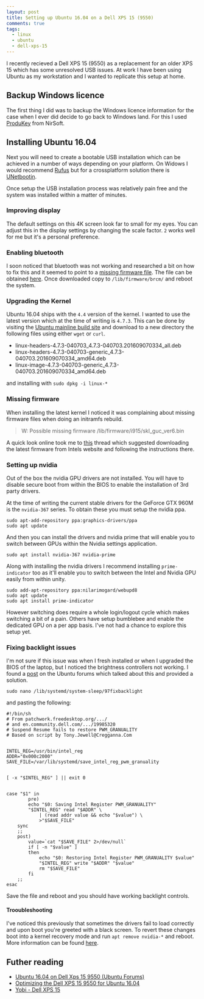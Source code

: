 ```yaml
---
layout: post
title: Setting up Ubuntu 16.04 on a Dell XPS 15 (9550)
comments: true
tags:
  - linux
  - ubuntu
  - dell-xps-15
---
```


I recently recieved a Dell XPS 15 (9550) as a replacement for an older XPS 15 which has some unresolved USB issues. At work I have been using Ubuntu as my workstation and I wanted to replicate this setup at home.

## Backup Windows licence

The first thing I did was to backup the Windows licence information for the case when I ever did decide to go back to Windows land. For this I used [ProduKey][1] from NirSoft.

## Installing Ubuntu 16.04

Next you will need to create a bootable USB installation which can be achieved in a number of ways depending on your platform. On Widows I would recommend [Rufus][7] but for a crossplatform solution there is [UNetbootin][8].

Once setup the USB installation process was relatively pain free and the system was installed within a matter of minutes.

### Improving display

The default settings on this 4K screen look far to small for my eyes. You can adjust this in the display settings by changing the scale factor. `2` works well for me but it's a personal preference.

### Enabling bluetooth

I soon noticed that bluetooth was not working and researched a bit on how to fix this and it seemed to point to a [missing firmware file][0]. The file can be obtained [here][5]. Once downloaded copy to `/lib/firmware/brcm/` and reboot the system.

### Upgrading the Kernel

Ubuntu 16.04 ships with the `4.4` version of the kernel. I wanted to use the latest version which at the time of writing is `4.7.3`. This can be done by visiting the [Ubuntu mainline build site][9] and download to a new directory the following files using either `wget` or `curl`.

- linux-headers-4.7.3-040703_4.7.3-040703.201609070334_all.deb
- linux-headers-4.7.3-040703-generic_4.7.3-040703.201609070334_amd64.deb
- linux-image-4.7.3-040703-generic_4.7.3-040703.201609070334_amd64.deb

and installing with `sudo dpkg -i linux-*`

### Missing firmware

When installing the latest kernel I noticed it was complaining about missing firmware files when doing an initramfs rebuild.

> W: Possible missing firmware /lib/firmware/i915/skl_guc_ver6.bin

A quick look online took me to [this][10] thread which suggested downloading the latest firmware from Intels website and following the instructions there.

### Setting up nvidia

Out of the box the nvidia GPU drivers are not installed. You will have to disable secure boot from within the BIOS to enable the installation of 3rd party drivers.

At the time of writing the current stable drivers for the GeForce GTX 960M is the `nvidia-367` series. To obtain these you must setup the nvidia ppa.

```
sudo apt-add-repository ppa:graphics-drivers/ppa
sudo apt update
```

And then you can install the drivers and nvidia prime that will enable you to switch between GPUs within the Nvidia settings application.

```
sudo apt install nvidia-367 nvidia-prime
```

Along with installing the nvidia drivers I recommend installing `prime-indicator` too as it'll enable you to switch between the Intel and Nvidia GPU easily from within unity.

```
sudo add-apt-repository ppa:nilarimogard/webupd8
sudo apt update
sudo apt install prime-indicator
```
However switching does require a whole login/logout cycle which makes switching a bit of a pain. Others have setup bumblebee and enable the dedicated GPU on a per app basis. I've not had a chance to explore this setup yet.

### Fixing backlight issues

I'm not sure if this issue was when I fresh installed or when I upgraded the BIOS of the laptop, but I noticed the brightness controllers not working. I found a [post][11] on the Ubuntu forums which talked about this and provided a solution.

 ```
sudo nano /lib/systemd/system-sleep/97fixbacklight
```

 and pasting the following:

```
#!/bin/sh
# From patchwork.freedesktop.org/.../
# and en.community.dell.com/.../19985320
# Suspend Resume fails to restore PWM_GRANUALITY
# Based on script by Tony.Jewell@Cregganna.Com


INTEL_REG=/usr/bin/intel_reg
ADDR="0x000c2000"
SAVE_FILE=/var/lib/systemd/save_intel_reg_pwm_granuality


[ -x "$INTEL_REG" ] || exit 0


case "$1" in
        pre)
        echo "$0: Saving Intel Register PWM_GRANUALITY"
        "$INTEL_REG" read "$ADDR" \
            | (read addr value && echo "$value") \
            >"$SAVE_FILE"
    sync
    ;;
    post)
        value=`cat "$SAVE_FILE" 2>/dev/null`
        if [ -n "$value" ]
        then
            echo "$0: Restoring Intel Register PWM_GRANUALITY $value"
            "$INTEL_REG" write "$ADDR" "$value"
            rm "$SAVE_FILE"
        fi
    ;;
esac
```

Save the file and reboot and you should have working backlight controls.

#### Trooubleshooting

I've noticed this previously that sometimes the drivers fail to load correctly and upon boot you're greeted with a black screen. To revert these changes boot into a kernel recovery mode and run `apt remove nvidia-*` and reboot. More information can be found [here][6].

## Futher reading

- [Ubuntu 16.04 on Dell Xps 15 9550 (Ubuntu Forums)][0]
- [Optimizing the Dell XPS 15 9550 for Ubuntu 16.04][4]
- [Yobi - Dell XPS 15][3]


[0]: https://ubuntuforums.org/showthread.php?t=2317843
[1]: http://www.nirsoft.net/utils/product_cd_key_viewer.html
[3]: http://wiki.yobi.be/wiki/Laptop_Dell_XPS_15
[4]: http://seb.mamessier.com/dell-xps-15-9550-ubuntu-16-04
[5]: https://www.dropbox.com/s/8goc4omhnzxij93/BCM-0a5c-6410.hcd?dl=0
[6]: http://askubuntu.com/a/163808/9543
[7]: https://rufus.akeo.ie/
[8]: https://unetbootin.github.io/
[9]: http://kernel.ubuntu.com/~kernel-ppa/mainline/v4.7.3/
[10]: http://askubuntu.com/a/811487/9543
[11]: https://ubuntuforums.org/showthread.php?t=2317843&page=11&p=13546756#post13546756
